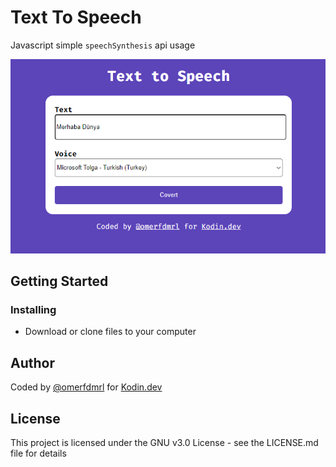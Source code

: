 # Text To Speech

Javascript simple `speechSynthesis` api usage

![screenshot](/screenshot.png?raw=true "Screenshot From Application")

## Getting Started

### Installing

* Download or clone files to your computer

## Author

Coded by [@omerfdmrl](https://github.com/omerfdmrl) for [Kodin.dev](https://kodin.dev)

## License

This project is licensed under the GNU v3.0 License - see the LICENSE.md file for details
